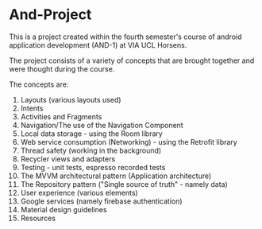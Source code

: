 # And-Project

This is a project created within the fourth semester's course of android application development (AND-1) at VIA UCL Horsens.

The project consists of a variety of concepts that are brought together and were thought during the course.

The concepts are:
1)  Layouts (various layouts used)
2)  Intents 
3)  Activities and Fragments
4)  Navigation/The use of the Navigation Component
5)  Local data storage - using the Room library
6)  Web service consumption (Networking) - using the Retrofit library
7)  Thread safety (working in the background)
8)  Recycler views and adapters
9)  Testing - unit tests, espresso recorded tests
10) The MVVM architectural pattern (Application architecture)
11) The Repository pattern ("Single source of truth" - namely data)
12) User experience (various elements)
13) Google services (namely firebase authentication)
14) Material design guidelines
15) Resources
